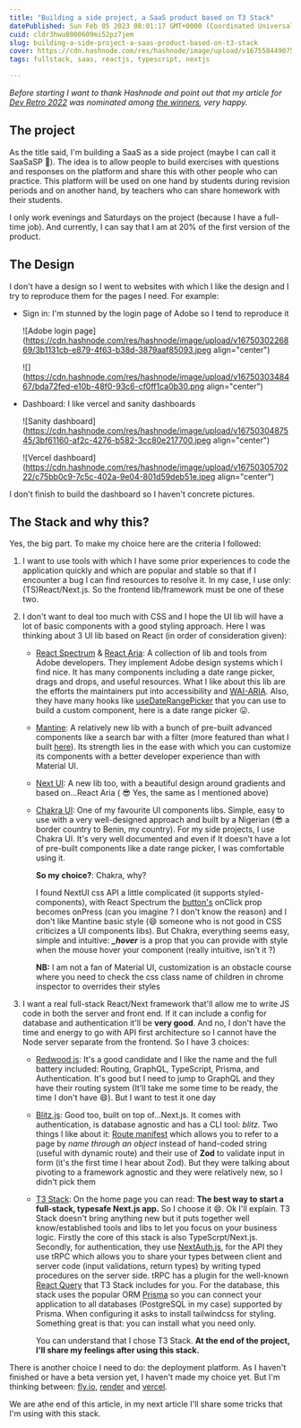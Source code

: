 ```yaml
---
title: "Building a side project, a SaaS product based on T3 Stack"
datePublished: Sun Feb 05 2023 08:01:17 GMT+0000 (Coordinated Universal Time)
cuid: cldr3hwu8000609mi52pz7jem
slug: building-a-side-project-a-saas-product-based-on-t3-stack
cover: https://cdn.hashnode.com/res/hashnode/image/upload/v1675584490758/6045866e-b5f3-450c-9a46-a34861daf3d3.jpeg
tags: fullstack, saas, reactjs, typescript, nextjs

---
```


*Before starting I want to thank Hashnode and point out that my article for* [*Dev Retro 2022*](https://tawaldevuniverse.hashnode.dev/dev-retro-2022-beginning-of-my-professional-career) *was nominated among* [*the winners*](https://townhall.hashnode.com/dev-retro-2022-winners)*, very happy.*

## The project

As the title said, I'm building a SaaS as a side project (maybe I can call it SaaSaSP 🤣). The idea is to allow people to build exercises with questions and responses on the platform and share this with other people who can practice. This platform will be used on one hand by students during revision periods and on another hand, by teachers who can share homework with their students.

I only work evenings and Saturdays on the project (because I have a full-time job). And currently, I can say that I am at 20% of the first version of the product.

## The Design

I don't have a design so I went to websites with which I like the design and I try to reproduce them for the pages I need. For example:

* Sign in: I'm stunned by the login page of Adobe so I tend to reproduce it
    
    ![Adobe login page](https://cdn.hashnode.com/res/hashnode/image/upload/v1675030226869/3b1131cb-e879-4f63-b38d-3879aaf85093.jpeg align="center")
    
    ![](https://cdn.hashnode.com/res/hashnode/image/upload/v1675030348467/bda72fed-e10b-48f0-93c6-cf0ff1ca0b30.png align="center")
    
* Dashboard: I like vercel and sanity dashboards
    
    ![Sanity dashboard](https://cdn.hashnode.com/res/hashnode/image/upload/v1675030487545/3bf61160-af2c-4276-b582-3cc80e217700.jpeg align="center")
    
    ![Vercel dashboard](https://cdn.hashnode.com/res/hashnode/image/upload/v1675030570222/c75bb0c9-7c5c-402a-9e04-801d59deb51e.jpeg align="center")
    

I don't finish to build the dashboard so I haven't concrete pictures.

## The Stack and why this?

Yes, the big part. To make my choice here are the criteria I followed:

1. I want to use tools with which I have some prior experiences to code the application quickly and which are popular and stable so that if I encounter a bug I can find resources to resolve it. In my case, I use only: (TS)React/Next.js. So the frontend lib/framework must be one of these two.
    
2. I don't want to deal too much with CSS and I hope the UI lib will have a lot of basic components with a good styling approach. Here I was thinking about 3 UI lib based on React (in order of consideration given):
    
    * [React Spectrum](https://react-spectrum.adobe.com/) & [React Aria](https://react-spectrum.adobe.com/react-aria/index.html): A collection of lib and tools from Adobe developers. They implement Adobe design systems which I find nice. It has many components including a date range picker, drags and drops, and useful resources. What I like about this lib are the efforts the maintainers put into accessibility and [WAI-ARIA](https://www.w3.org/TR/wai-aria-practices-1.2/). Also, they have many hooks like [useDateRangePicker](https://react-spectrum.adobe.com/react-aria/useDateRangePicker.html) that you can use to build a custom component, here is a date range picker 😛.
        
    * [Mantine](https://mantine.dev/): A relatively new lib with a bunch of pre-built advanced components like a search bar with a filter (more featured than what I built [here](https://hashnode.com/post/clb7wly1g000a08l123l793wf)). Its strength lies in the ease with which you can customize its components with a better developer experience than with Material UI.
        
    * [Next UI](https://nextui.org/): A new lib too, with a beautiful design around gradients and based on...React Aria ( 😎 Yes, the same as I mentioned above)
        
    * [Chakra UI](https://chakra-ui.com/): One of my favourite UI components libs. Simple, easy to use with a very well-designed approach and built by a Nigerian (😎 a border country to Benin, my country). For my side projects, I use Chakra UI. It's very well documented and even if It doesn't have a lot of pre-built components like a date range picker, I was comfortable using it.
        
        **So my choice?**: Chakra, why?
        
        I found NextUI css API a little complicated (it supports styled-components), with React Spectrum the [button's](https://react-spectrum.adobe.com/react-spectrum/Button.html) onClick prop becomes onPress (can you imagine ? I don't know the reason) and I don't like Mantine basic style (😄 someone who is not good in CSS criticizes a UI components libs). But Chakra, everything seems easy, simple and intuitive: ***\_hover*** is a prop that you can provide with style when the mouse hover your component (really intuitive, isn't it ?)
        
        **NB:** I am not a fan of Material UI, customization is an obstacle course where you need to check the css class name of children in chrome inspector to overrides their styles
        
3. I want a real full-stack React/Next framework that'll allow me to write JS code in both the server and front end. If it can include a config for database and authentication it'll be **very good**. And no, I don't have the time and energy to go with API first architecture so I cannot have the Node server separate from the frontend. So I have 3 choices:
    
    * [Redwood.js](https://redwoodjs.com/): It's a good candidate and I like the name and the full battery included: Routing, GraphQL, TypeScript, Prisma, and Authentication. It's good but I need to jump to GraphQL and they have their routing system (It'll take me some time to be ready, the time I don't have 😄). But I want to test it one day
        
    * [Blitz.js](https://blitzjs.com/): Good too, built on top of...Next.js. It comes with authentication, is database agnostic and has a CLI tool: *blitz.* Two things I like about it: [Route manifest](https://blitzjs.com/docs/route-manifest) which allows you to refer to a page by *name through an object* instead of hand-coded string (useful with dynamic route) and their use of **Zod** to validate input in form (it's the first time I hear about Zod). But they were talking about pivoting to a framework agnostic and they were relatively new, so I didn't pick them
        
    * [T3 Stack](https://create.t3.gg/): On the home page you can read: **The best way to start a full-stack, typesafe Next.js app.** So I choose it 😄. Ok I'll explain. T3 Stack doesn't bring anything new but it puts together well know/established tools and libs to let you focus on your business logic. Firstly the core of this stack is also TypeScrpt/Next.js. Secondly, for authentication, they use [NextAuth.js](https://next-auth.js.org/), for the API they use tRPC which allows you to share your types between client and server code (input validations, return types) by writing typed procedures on the server side. tRPC has a plugin for the well-known [React Query](https://react-query-v3.tanstack.com/) that T3 Stack includes for you. For the database, this stack uses the popular ORM [Prisma](https://www.prisma.io/) so you can connect your application to all databases (PostgreSQL in my case) supported by Prisma. When configuring it asks to install tailwindcss for styling. Something great is that: you can install what you need only.
        
        You can understand that I chose T3 Stack. **At the end of the project, I'll share my feelings after using this stack.**
        

There is another choice I need to do: the deployment platform. As I haven't finished or have a beta version yet, I haven't made my choice yet. But I'm thinking between: [fly.io](https://fly.io/), [render](https://render.com/) and [vercel](https://vercel.com/).

We are athe end of this article, in my next article I'll share some tricks that I'm using with this stack.
